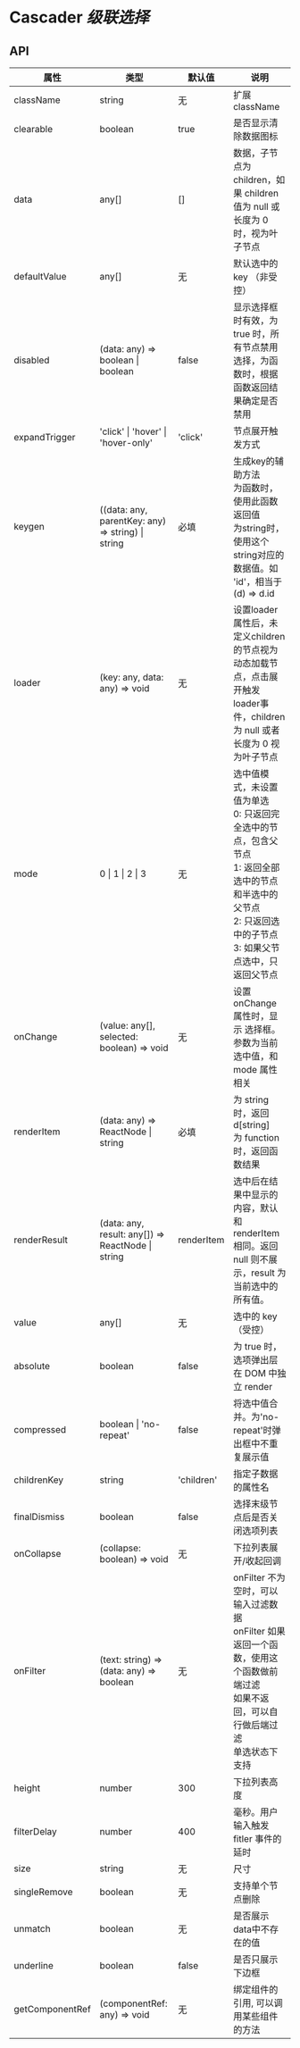 # Cascader *级联选择*

<example />

## API

| 属性 | 类型 | 默认值 | 说明 |
| --- | --- | --- | --- |
| className | string | 无 | 扩展className |
| clearable | boolean | true | 是否显示清除数据图标 |
| data | any[] | [] | 数据，子节点为children，如果 children 值为 null 或 长度为 0 时，视为叶子节点 |
| defaultValue | any[] | 无 | 默认选中的 key （非受控） |
| disabled | (data: any) => boolean \| boolean | false | 显示选择框时有效，为 true 时，所有节点禁用选择，为函数时，根据函数返回结果确定是否禁用 |
| expandTrigger | 'click' \| 'hover' \| 'hover-only' | 'click' | 节点展开触发方式 |
| keygen | ((data: any, parentKey: any) => string) \| string  | 必填 | 生成key的辅助方法<br />为函数时，使用此函数返回值<br />为string时，使用这个string对应的数据值。如 'id'，相当于 (d) => d.id |
| loader | (key: any, data: any) => void | 无 | 设置loader属性后，未定义children的节点视为动态加载节点，点击展开触发 loader事件，children 为 null 或者长度为 0 视为叶子节点 |
| mode | 0 \| 1 \| 2 \| 3 | 无 | 选中值模式，未设置值为单选<br />0: 只返回完全选中的节点，包含父节点<br />1: 返回全部选中的节点和半选中的父节点<br />2: 只返回选中的子节点<br />3: 如果父节点选中，只返回父节点 |
| onChange | (value: any[], selected: boolean) => void | 无 | 设置 onChange 属性时，显示 选择框。参数为当前选中值，和 mode 属性相关 |
| renderItem | (data: any) => ReactNode \| string | 必填 | 为 string 时，返回 d\[string]<br />为 function 时，返回函数结果 |
| renderResult | (data: any, result: any[]) => ReactNode \| string | renderItem | 选中后在结果中显示的内容，默认和 renderItem 相同。返回 null 则不展示，result 为当前选中的所有值。 |
| value | any[] | 无 | 选中的 key （受控） |
| absolute | boolean | false | 为 true 时，选项弹出层在 DOM 中独立 render |
| compressed | boolean \| 'no-repeat' | false | 将选中值合并。为'no-repeat'时弹出框中不重复展示值 |
| childrenKey | string | 'children' | 指定子数据的属性名 |
| finalDismiss | boolean | false | 选择末级节点后是否关闭选项列表 |
| onCollapse | (collapse: boolean) => void | 无 | 下拉列表展开/收起回调 |
| onFilter | (text: string) => (data: any) => boolean | 无 | onFilter 不为空时，可以输入过滤数据<br />onFilter 如果返回一个函数，使用这个函数做前端过滤<br />如果不返回，可以自行做后端过滤<br />单选状态下支持 |
| height | number | 300 | 下拉列表高度 |
| filterDelay | number | 400 | 毫秒。用户输入触发 fitler 事件的延时 |
| size | string | 无 | 尺寸 |
| singleRemove | boolean | 无 | 支持单个节点删除 |
| unmatch | boolean | 无 | 是否展示data中不存在的值 |
| underline | boolean | false | 是否只展示下边框 |
| getComponentRef | (componentRef: any) => void  | 无 | 绑定组件的引用, 可以调用某些组件的方法 |

